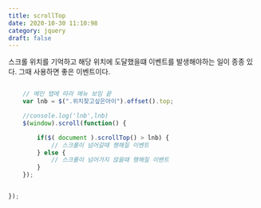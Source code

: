```yaml
---
title: scrollTop
date: 2020-10-30 11:10:98
category: jquery
draft: false
---
```


스크롤 위치를 기억하고 해당 위치에 도달했을떄 이벤트를 발생해야하는 일이 종종 있다.
그때 사용하면 좋은 이벤트이다.

```javascript

	// 메인 탭에 따라 메뉴 보임 끝
	var lnb = $(".위치찾고싶은아이").offset().top;

	//console.log('lnb',lnb)
	$(window).scroll(function() {

		if($( document ).scrollTop() > lnb) {
			// 스크롤이 넘어갈때 행해질 이벤트
		} else {
			// 스크롤이 넘어가지 않을때 행해질 이벤트
		}
	});


});

```
